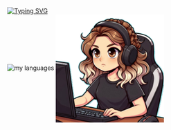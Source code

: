 <div align="left">
  <a href="https://git.io/typing-svg"><img src="https://readme-typing-svg.demolab.com?font=Minecraft&duration=4500&pause=1000&color=13F700&random=false&width=435&lines=Hi+o%2F+I'm+Jana" alt="Typing SVG" /></a>
  <div>
    <tr>
      <td>
        <div align="left">
        <img src="https://github-readme-stats.vercel.app/api/top-langs/?username=jwnaina&layout=compact&chartreuse-dark" alt="my languages">
        <img alt="Coding" width="250" align="center" src="Ground-breaking.png">
        </div>
      </td>
    </tr>
  </div>
  <br>
</div>
